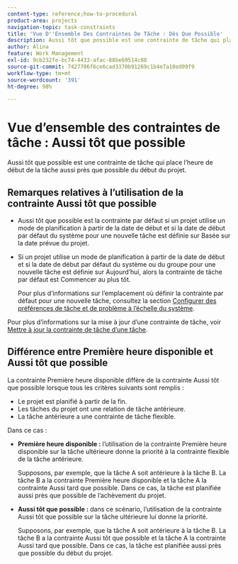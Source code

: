 ```yaml
---
content-type: reference;how-to-procedural
product-area: projects
navigation-topic: task-constraints
title: 'Vue D''Ensemble Des Contraintes De Tâche : Dès Que Possible'
description: Aussi tôt que possible est une contrainte de tâche qui place l’heure de début de la tâche aussi près que possible du début du projet.
author: Alina
feature: Work Management
exl-id: 9cb232fe-bc74-4433-afac-88be69514c88
source-git-commit: 7427706f6ce6cad3370b91269c1b4e7a10ed09f9
workflow-type: tm+mt
source-wordcount: '391'
ht-degree: 98%

---
```


# Vue d’ensemble des contraintes de tâche : Aussi tôt que possible

Aussi tôt que possible est une contrainte de tâche qui place l’heure de début de la tâche aussi près que possible du début du projet.

## Remarques relatives à l’utilisation de la contrainte Aussi tôt que possible

* Aussi tôt que possible est la contrainte par défaut si un projet utilise un mode de planification à partir de la date de début et si la date de début par défaut du système pour une nouvelle tâche est définie sur Basée sur la date prévue du projet.

* Si un projet utilise un mode de planification à partir de la date de début et si la date de début par défaut du système ou du groupe pour une nouvelle tâche est définie sur Aujourd’hui, alors la contrainte de tâche par défaut est Commencer au plus tôt.

  Pour plus d’informations sur l’emplacement où définir la contrainte par défaut pour une nouvelle tâche, consultez la section [Configurer des préférences de tâche et de problème à l’échelle du système](../../../administration-and-setup/set-up-workfront/configure-system-defaults/set-task-issue-preferences.md).

Pour plus d’informations sur la mise à jour d’une contrainte de tâche, voir [Mettre à jour la contrainte de tâche d’une tâche](../../../manage-work/tasks/task-constraints/update-task-constraint-of-task.md).

<!--
<div data-mc-conditions="QuicksilverOrClassic.Draft mode">
<p>(NOTE: replaced with new article linked above) </p>
<p>To update the Task Constraint to As Soon As Possible: </p>
<ol>
<li value="1">Go to a task whose Task Constraint you want to update.</li>
<li value="2"> <p data-mc-conditions="QuicksilverOrClassic.Quicksilver">Click the <strong>More</strong> icon <img src="assets/qs-more-icon-on-an-object.png"> next to the task name, then click <strong>Edit</strong>.</p> </li>
<li value="3"> <p>In the <strong>Overview</strong> section, expand the <strong>Task Constraint</strong> drop-down menu.</p> </li>
<li value="4"> <p>Select <strong>As Soon As Possible</strong>.</p> </li>
<li value="5">Click <strong>Save Changes</strong>. </li>
</ol>
</div>
-->

## Différence entre Première heure disponible et Aussi tôt que possible

<!--
<p data-mc-conditions="QuicksilverOrClassic.Draft mode">(NOTE: [! This section is duplicated in "Earliest Available Time"])&nbsp;</p>
-->

La contrainte Première heure disponible diffère de la contrainte Aussi tôt que possible lorsque tous les critères suivants sont remplis :

* Le projet est planifié à partir de la fin.
* Les tâches du projet ont une relation de tâche antérieure.
* La tâche antérieure a une contrainte de tâche flexible.

Dans ce cas :

* **Première heure disponible :** l’utilisation de la contrainte Première heure disponible sur la tâche ultérieure donne la priorité à la contrainte flexible de la tâche antérieure.

  Supposons, par exemple, que la tâche A soit antérieure à la tâche B. La tâche B a la contrainte Première heure disponible et la tâche A la contrainte Aussi tard que possible. Dans ce cas, la tâche est planifiée aussi près que possible de l’achèvement du projet.

* **Aussi tôt que possible :** dans ce scénario, l’utilisation de la contrainte Aussi tôt que possible sur la tâche ultérieure lui donne la priorité.

  Supposons, par exemple, que la tâche A soit antérieure à la tâche B. La tâche B a la contrainte Aussi tôt que possible et la tâche A la contrainte Aussi tard que possible. Dans ce cas, la tâche est planifiée aussi près que possible du début du projet.
